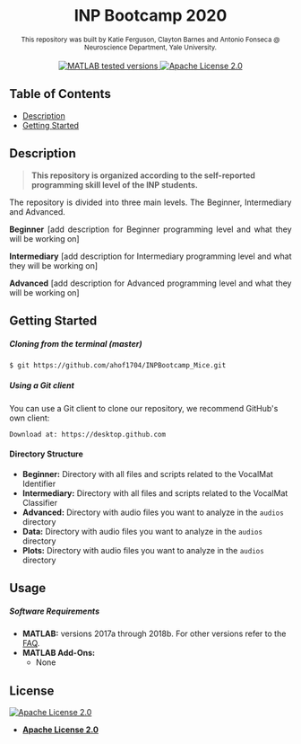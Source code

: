 <h1 align="center">INP Bootcamp 2020</h1>

<div align="center">
    <sub>This repository was built by Katie Ferguson, Clayton Barnes and Antonio Fonseca @ Neuroscience Department, Yale University.
</div>

<div align="center">
    <br />
    <!-- MATLAB version -->
    <a href="https://www.mathworks.com/products/matlab.html">
    <img src="https://img.shields.io/badge/MATLAB-2017a%7C2018b-blue.svg?style=flat-square"
      alt="MATLAB tested versions" />
    </a>
    <!-- LICENSE -->
    <a href="#">
    <img src="https://img.shields.io/badge/license-Apache%202.0-orange.svg?style=flat-square"
      alt="Apache License 2.0" />
    </a>
    <br />
</div>

## Table of Contents
- [Description](#description)
- [Getting Started](#getting-started)


## Description
> **This repository is organized according to the self-reported programming skill level of the INP students.**

<p align="justify"> The repository is divided into three main levels. The Beginner, Intermediary and Advanced.


<p align="justify"> <b>Beginner</b> [add description for Beginner programming level and what they will be working on]

<p align="justify"> <b>Intermediary</b> [add description for Intermediary programming level and what they will be working on]

<p align="justify"> <b>Advanced</b> [add description for Advanced programming level and what they will be working on]


## Getting Started

##### Cloning from the terminal (master)
```bash
$ git https://github.com/ahof1704/INPBootcamp_Mice.git
```

##### Using a Git client
You can use a Git client to clone our repository, we recommend GitHub's own client:
```
Download at: https://desktop.github.com
```

#### Directory Structure
- __Beginner:__ Directory with all files and scripts related to the VocalMat Identifier
- __Intermediary:__ Directory with all files and scripts related to the VocalMat Classifier
- __Advanced:__ Directory with audio files you want to analyze in the `audios` directory
- __Data:__ Directory with audio files you want to analyze in the `audios` directory
- __Plots:__ Directory with audio files you want to analyze in the `audios` directory

## Usage

##### Software Requirements
- __MATLAB:__ versions 2017a through 2018b. For other versions refer to the [FAQ](#faq).
- __MATLAB Add-Ons:__
    - None

## License
<div>
    <a href="#">
    <img src="https://img.shields.io/badge/license-Apache%202.0-orange.svg?style=flat-square"
      alt="Apache License 2.0" />
    </a>
</div>

- **[Apache License 2.0](https://github.com/ahof1704/VocalMat/blob/VocalMat_RC/LICENSE)**

<!-- version-control: 1.0 -->
